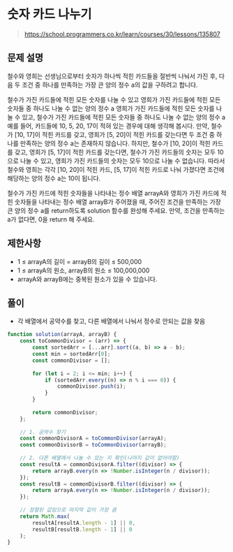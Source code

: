 # 숫자 카드 나누기
> https://school.programmers.co.kr/learn/courses/30/lessons/135807

## 문제 설명
철수와 영희는 선생님으로부터 숫자가 하나씩 적힌 카드들을 절반씩 나눠서 가진 후, 다음 두 조건 중 하나를 만족하는 가장 큰 양의 정수 a의 값을 구하려고 합니다.

철수가 가진 카드들에 적힌 모든 숫자를 나눌 수 있고 영희가 가진 카드들에 적힌 모든 숫자들 중 하나도 나눌 수 없는 양의 정수 a
영희가 가진 카드들에 적힌 모든 숫자를 나눌 수 있고, 철수가 가진 카드들에 적힌 모든 숫자들 중 하나도 나눌 수 없는 양의 정수 a
예를 들어, 카드들에 10, 5, 20, 17이 적혀 있는 경우에 대해 생각해 봅시다. 만약, 철수가 [10, 17]이 적힌 카드를 갖고, 영희가 [5, 20]이 적힌 카드를 갖는다면 두 조건 중 하나를 만족하는 양의 정수 a는 존재하지 않습니다. 하지만, 철수가 [10, 20]이 적힌 카드를 갖고, 영희가 [5, 17]이 적힌 카드를 갖는다면, 철수가 가진 카드들의 숫자는 모두 10으로 나눌 수 있고, 영희가 가진 카드들의 숫자는 모두 10으로 나눌 수 없습니다. 따라서 철수와 영희는 각각 [10, 20]이 적힌 카드, [5, 17]이 적힌 카드로 나눠 가졌다면 조건에 해당하는 양의 정수 a는 10이 됩니다.

철수가 가진 카드에 적힌 숫자들을 나타내는 정수 배열 arrayA와 영희가 가진 카드에 적힌 숫자들을 나타내는 정수 배열 arrayB가 주어졌을 때, 주어진 조건을 만족하는 가장 큰 양의 정수 a를 return하도록 solution 함수를 완성해 주세요. 만약, 조건을 만족하는 a가 없다면, 0을 return 해 주세요.

## 제한사항
- 1 ≤ arrayA의 길이 = arrayB의 길이 ≤ 500,000
- 1 ≤ arrayA의 원소, arrayB의 원소 ≤ 100,000,000
- arrayA와 arrayB에는 중복된 원소가 있을 수 있습니다.

## 풀이
- 각 배열에서 공약수를 찾고, 다른 배열에서 나눠서 정수로 안되는 값을 찾음

```js
function solution(arrayA, arrayB) {
    const toCommonDivisor = (arr) => {
        const sortedArr = [...arr].sort((a, b) => a - b);
        const min = sortedArr[0];
        const commonDivisor = [];
        
        for (let i = 2; i <= min; i++) {
            if (sortedArr.every((n) => n % i === 0)) {
                commonDivisor.push(i);
            }
        }
        
        return commonDivisor;
    };
    
    // 1. 공약수 찾기
    const commonDivisorA = toCommonDivisor(arrayA);
    const commonDivisorB = toCommonDivisor(arrayB);
    
    // 2. 다른 배열에서 나눌 수 있는 지 확인(나머지 값이 없어야함)
    const resultA = commonDivisorA.filter((divisor) => {
        return arrayB.every(n => !Number.isInteger(n / divisor));
    });
    const resultB = commonDivisorB.filter((divisor) => {
        return arrayA.every(n => !Number.isInteger(n / divisor));
    });
    
    // 정렬된 값임으로 마지막 값이 가장 큼
    return Math.max(
        resultA[resultA.length - 1] || 0,
        resultB[resultB.length - 1] || 0
    );
}
```
